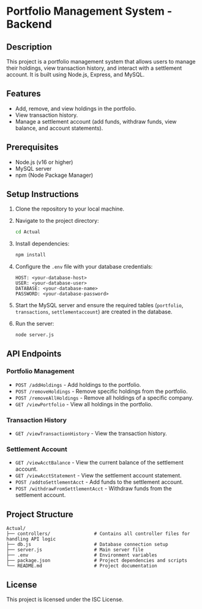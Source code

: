 # Portfolio Management System - Backend

## Description
This project is a portfolio management system that allows users to manage their holdings, view transaction history, and interact with a settlement account. It is built using Node.js, Express, and MySQL.

## Features
- Add, remove, and view holdings in the portfolio.
- View transaction history.
- Manage a settlement account (add funds, withdraw funds, view balance, and account statements).

## Prerequisites
- Node.js (v16 or higher)
- MySQL server
- npm (Node Package Manager)

## Setup Instructions
1. Clone the repository to your local machine.
2. Navigate to the project directory:
   ```bash
   cd Actual
   ```
3. Install dependencies:
   ```bash
   npm install
   ```
4. Configure the `.env` file with your database credentials:
   ```plaintext
   HOST: <your-database-host>
   USER: <your-database-user>
   DATABASE: <your-database-name>
   PASSWORD: <your-database-password>
   ```
5. Start the MySQL server and ensure the required tables (`portfolio`, `transactions`, `settlementaccount`) are created in the database.

6. Run the server:
   ```bash
   node server.js
   ```

## API Endpoints
### Portfolio Management
- `POST /addHoldings` - Add holdings to the portfolio.
- `POST /removeHoldings` - Remove specific holdings from the portfolio.
- `POST /removeAllHoldings` - Remove all holdings of a specific company.
- `GET /viewPortfolio` - View all holdings in the portfolio.

### Transaction History
- `GET /viewTransactionHistory` - View the transaction history.

### Settlement Account
- `GET /viewAcctBalance` - View the current balance of the settlement account.
- `GET /viewAcctStatement` - View the settlement account statement.
- `POST /addtoSettlementAcct` - Add funds to the settlement account.
- `POST /withdrawFromSettlementAcct` - Withdraw funds from the settlement account.

## Project Structure
```
Actual/
├── controllers/                # Contains all controller files for handling API logic
├── db.js                       # Database connection setup
├── server.js                   # Main server file
├── .env                        # Environment variables
├── package.json                # Project dependencies and scripts
└── README.md                   # Project documentation
```

## License
This project is licensed under the ISC License.
